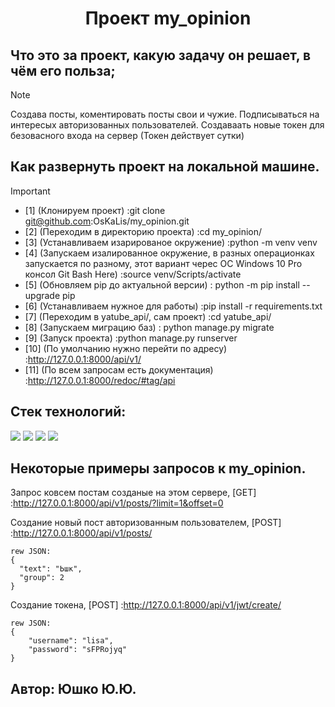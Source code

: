 <div id="header" align="center">
  <h1>Проект my_opinion</h1>
</div>

## Что это за проект, какую задачу он решает, в чём его польза;
> [!NOTE]
> Создава посты, коментировать посты свои и чужие.
> Подписываться на интересых авторизованных пользователей.
> Создаваать новые токен для безовасного входа на сервер (Токен действует сутки)

## Как развернуть проект на локальной машине.
> [!IMPORTANT]
> * [1] (Клонируем проект) :git clone git@github.com:OsKaLis/my_opinion.git
> * [2] (Переходим в директорию проекта) :cd my_opinion/
> * [3] (Устанавливаем изарированое окружение) :python -m venv venv 
> * [4] (Запускаем изалированное окружение, в разных операционках запускается по разному,
>   этот вариант черес ОС Windows 10 Pro консол Git Bash Here) :source venv/Scripts/activate
> * [5] (Обновляем pip до актуальной версии) : python -m pip install --upgrade pip
> * [6] (Устанавливаем нужное для работы) :pip install -r requirements.txt
> * [7] (Переходим в yatube_api/, сам проект) :cd yatube_api/
> * [8] (Запускаем миграцию баз) : python manage.py migrate
> * [9] (Запуск проекта) :python manage.py runserver
> * [10] (По умолчанию нужно перейти по адресу) :http://127.0.0.1:8000/api/v1/
> * [11] (По всем запросам есть документация) :http://127.0.0.1:8000/redoc/#tag/api

## Cтек технологий:
<img src="https://img.shields.io/badge/Python_-3.9.10-Green">  <img src="https://img.shields.io/badge/SQLite_-3.41.2-steelblue">  <img src="https://img.shields.io/badge/django_-3.2-Green">
<img src="https://img.shields.io/badge/djangorestframework_-3.12.4-Green">

## Некоторые примеры запросов к my_opinion.
Запрос ковсем постам созданые на этом сервере, [GET] :http://127.0.0.1:8000/api/v1/posts/?limit=1&offset=0

Создание новый пост авторизованным пользователем, [POST] :http://127.0.0.1:8000/api/v1/posts/
```
rew JSON:
{
  "text": "Ьшк",
  "group": 2
}
```

Создание токена, [POST] :http://127.0.0.1:8000/api/v1/jwt/create/
```
rew JSON:
{
    "username": "lisa",
    "password": "sFPRojyq"
}
```

## Автор: Юшко Ю.Ю.
